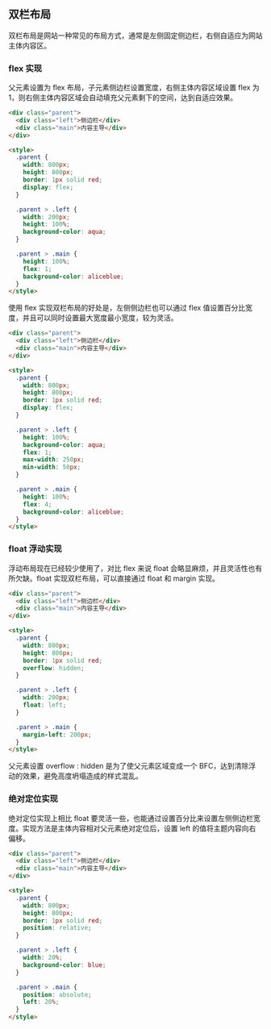 ## 双栏布局

双栏布局是网站一种常见的布局方式，通常是左侧固定侧边栏，右侧自适应为网站主体内容区。

### flex 实现

父元素设置为 flex 布局，子元素侧边栏设置宽度，右侧主体内容区域设置 flex 为 1，则右侧主体内容区域会自动填充父元素剩下的空间，达到自适应效果。

```html
<div class="parent">
  <div class="left">侧边栏</div>
  <div class="main">内容主导</div>
</div>

<style>
  .parent {
    width: 800px;
    height: 800px;
    border: 1px solid red;
    display: flex;
  }

  .parent > .left {
    width: 200px;
    height: 100%;
    background-color: aqua;
  }

  .parent > .main {
    height: 100%;
    flex: 1;
    background-color: aliceblue;
  }
</style>
```

使用 flex 实现双栏布局的好处是，左侧侧边栏也可以通过 flex 值设置百分比宽度，并且可以同时设置最大宽度最小宽度，较为灵活。

```html
<div class="parent">
  <div class="left">侧边栏</div>
  <div class="main">内容主导</div>
</div>

<style>
  .parent {
    width: 800px;
    height: 800px;
    border: 1px solid red;
    display: flex;
  }

  .parent > .left {
    height: 100%;
    background-color: aqua;
    flex: 1;
    max-width: 250px;
    min-width: 50px;
  }

  .parent > .main {
    height: 100%;
    flex: 4;
    background-color: aliceblue;
  }
</style>
```

### float 浮动实现

浮动布局现在已经较少使用了，对比 flex 来说 float 会略显麻烦，并且灵活性也有所欠缺。float 实现双栏布局，可以直接通过 float 和 margin 实现。

```html
<div class="parent">
  <div class="left">侧边栏</div>
  <div class="main">内容主导</div>
</div>

<style>
  .parent {
    width: 800px;
    height: 800px;
    border: 1px solid red;
    overflow: hidden;
  }

  .parent > .left {
    width: 200px;
    float: left;
  }

  .parent > .main {
    margin-left: 200px;
  }
</style>
```

父元素设置 overflow : hidden 是为了使父元素区域变成一个 BFC，达到清除浮动的效果，避免高度坍塌造成的样式混乱。

### 绝对定位实现

绝对定位实现上相比 float 要灵活一些，也能通过设置百分比来设置左侧侧边栏宽度。实现方法是主体内容相对父元素绝对定位后，设置 left 的值将主题内容向右偏移。

```html
<div class="parent">
  <div class="left">侧边栏</div>
  <div class="main">内容主导</div>
</div>

<style>
  .parent {
    width: 800px;
    height: 800px;
    border: 1px solid red;
    position: relative;
  }

  .parent > .left {
    width: 20%;
    background-color: blue;
  }

  .parent > .main {
    position: absolute;
    left: 20%;
  }
</style>
```
